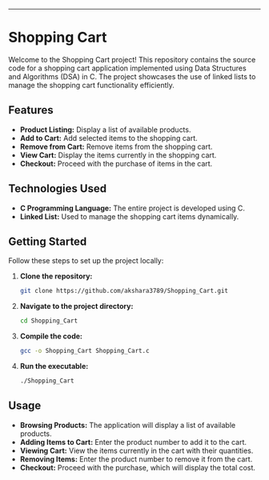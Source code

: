 
---

# Shopping Cart

Welcome to the Shopping Cart project! This repository contains the source code for a shopping cart application implemented using Data Structures and Algorithms (DSA) in C. The project showcases the use of linked lists to manage the shopping cart functionality efficiently.

## Features

- **Product Listing:** Display a list of available products.
- **Add to Cart:** Add selected items to the shopping cart.
- **Remove from Cart:** Remove items from the shopping cart.
- **View Cart:** Display the items currently in the shopping cart.
- **Checkout:** Proceed with the purchase of items in the cart.

## Technologies Used

- **C Programming Language:** The entire project is developed using C.
- **Linked List:** Used to manage the shopping cart items dynamically.

## Getting Started

Follow these steps to set up the project locally:

1. **Clone the repository:**
   ```bash
   git clone https://github.com/akshara3789/Shopping_Cart.git
   ```
2. **Navigate to the project directory:**
   ```bash
   cd Shopping_Cart
   ```
3. **Compile the code:**
   ```bash
   gcc -o Shopping_Cart Shopping_Cart.c
   ```
4. **Run the executable:**
   ```bash
   ./Shopping_Cart
   ```

## Usage

- **Browsing Products:** The application will display a list of available products.
- **Adding Items to Cart:** Enter the product number to add it to the cart.
- **Viewing Cart:** View the items currently in the cart with their quantities.
- **Removing Items:** Enter the product number to remove it from the cart.
- **Checkout:** Proceed with the purchase, which will display the total cost.



